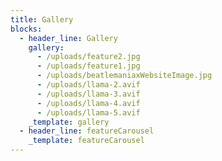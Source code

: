 ```yaml
---
title: Gallery
blocks:
  - header_line: Gallery
    gallery:
      - /uploads/feature2.jpg
      - /uploads/feature1.jpg
      - /uploads/beatlemaniaxWebsiteImage.jpg
      - /uploads/llama-2.avif
      - /uploads/llama-3.avif
      - /uploads/llama-4.avif
      - /uploads/llama-5.avif
    _template: gallery
  - header_line: featureCarousel
    _template: featureCarousel
---
```





